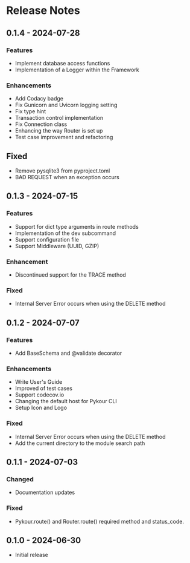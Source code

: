 # Release Notes

## 0.1.4 - 2024-07-28

### Features

- Implement database access functions
- Implementation of a Logger within the Framework

### Enhancements

- Add Codacy badge
- Fix Gunicorn and Uvicorn logging setting
- Fix type hint
- Transaction control implementation
- Fix Connection class
- Enhancing the way Router is set up
- Test case improvement and refactoring

## Fixed

- Remove pysqlite3 from pyproject.toml
- BAD REQUEST when an exception occurs

## 0.1.3 - 2024-07-15

### Features

- Support for dict type arguments in route methods
- Implementation of the dev subcommand
- Support configuration file
- Support Middleware (UUID, GZIP)

### Enhancement

- Discontinued support for the TRACE method

### Fixed

- Internal Server Error occurs when using the DELETE method

## 0.1.2 - 2024-07-07

### Features

- Add BaseSchema and @validate decorator

### Enhancements

- Write User's Guide
- Improved of test cases
- Support codecov.io
- Changing the default host for Pykour CLI
- Setup Icon and Logo

### Fixed

- Internal Server Error occurs when using the DELETE method
- Add the current directory to the module search path

## 0.1.1 - 2024-07-03

### Changed

- Documentation updates

### Fixed

- Pykour.route() and Router.route() required method and status_code.

## 0.1.0 - 2024-06-30

- Initial release
